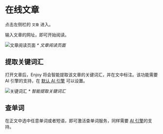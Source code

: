 # 在线文章

点击左侧栏的 `文章` 进入。

输入文章的网址，即可开始阅读。

![文章阅读页面](/snapshots/story-page.png)
_\* 文章阅读页面_

## 提取关键词汇

打开文章后，Enjoy 将会智能提取该文章的关键词汇，并在文中标注。该功能需要 AI 引擎的支持，在 [默认 AI 引擎](./settings.md#默认-ai-引擎) 可以设置。

![关键词汇](/snapshots/story-key-vocabulary.png)
_\* 智能提取关键词汇_

## 查单词

在正文中选中任意单词或者短语，即可激活查单词服务，同样需要 [AI 引擎](./settings.md#默认-ai-引擎)的支持。
